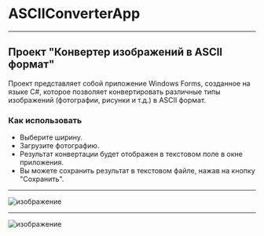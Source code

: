 # ASCIIConverterApp
---
## Проект "Конвертер изображений в ASCII формат"

Проект представляет собой приложение Windows Forms, созданное на языке C#, которое позволяет конвертировать различные типы изображений (фотографии, рисунки и т.д.) в ASCII формат.

### Как использовать
- Выберите ширину.
- Загрузите фотографию.
- Результат конвертации будет отображен в текстовом поле в окне приложения.
- Вы можете сохранить результат в текстовом файле, нажав на кнопку "Сохранить".
---
![изображение](https://github.com/RudovEgor/ASCIIConverterApp/assets/91718087/dc178536-1856-4b6d-a8ff-1cef057a7791)

---

![изображение](https://github.com/RudovEgor/ASCIIConverterApp/assets/91718087/6107a5da-4dd1-47d2-a806-b71c2be8a208)


